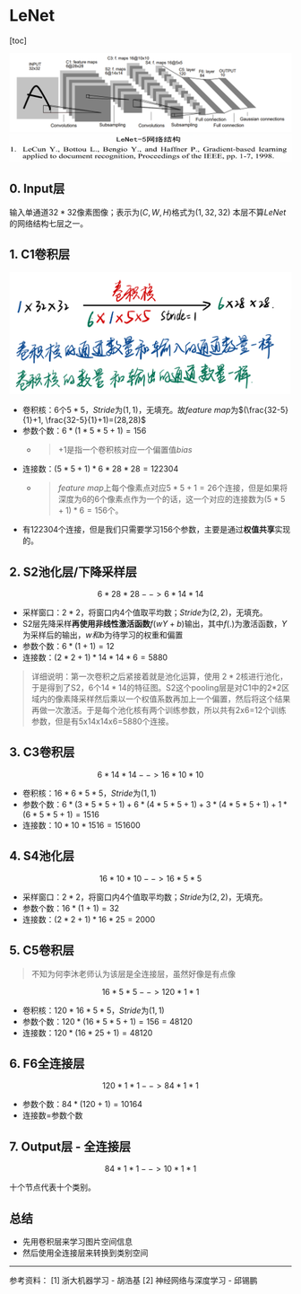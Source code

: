 # LeNet

[toc]

![图 1](../../images/25458caaac82ed3717cdccdfa5c686ed563272d009cfd873f323db159e362183.png)  
![图 2](../../images/8b40aacaa42e5d46ade4e73ae0078f91129a3f7a85ff5e8425a59f1e3b96cbd5.png)  

## 0. Input层

输入单通道$32*32$像素图像；表示为$(C,W,H)$格式为$(1,32,32)$
本层不算$LeNet$的网络结构七层之一。

## 1. C1卷积层

![图 2](../../images/85363bb7a99f7027212a1a3b9598642cf13b0beac36215eb59caf08ef42dab02.png)  

- 卷积核：$6$个$5*5$，$Stride$为$(1,1)$，无填充。故$feature\ map$为$(\frac{32-5}{1}+1, \frac{32-5}{1}+1)=(28,28)$
- 参数个数：$6*(1*5*5+1)=156$
  - > +1是指一个卷积核对应一个偏置值$bias$
- 连接数：$(5*5+1)*6*28*28=122304$
  - > $feature\ map$上每个像素点对应$5*5+1=26$个连接，但是如果将深度为6的6个像素点作为一个的话，这一个对应的连接数为$(5*5+1)*6=156$个。
- 有122304个连接，但是我们只需要学习156个参数，主要是通过**权值共享**实现的。

## 2. S2池化层/下降采样层

$$6*28*28 --> 6*14*14$$

- 采样窗口：$2*2$，将窗口内$4$个值取平均数；$Stride$为$(2,2)$，无填充。
- S2层先降采样**再使用非线性激活函数**$f(wY+b)$输出，其中$f(.)$为激活函数，$Y$为采样后的输出，$w和b$为待学习的权重和偏置
- 参数个数：$6*(1+1)=12$
- 连接数：$(2*2+1)*14*14*6=5880$

> 详细说明：第一次卷积之后紧接着就是池化运算，使用 $2*2$核进行池化，于是得到了S2，6个$14*14$的特征图。S2这个pooling层是对C1中的2*2区域内的像素降采样然后乘以一个权值系数再加上一个偏置，然后将这个结果再做一次激活。于是每个池化核有两个训练参数，所以共有2x6=12个训练参数，但是有5x14x14x6=5880个连接。

## 3. C3卷积层

$$
6*14*14 -->16*10*10
$$

- 卷积核：$16*6*5*5$，$Stride$为$(1,1)$
- 参数个数：$6*(3*5*5+1)+6*(4*5*5+1)+3*(4*5*5+1)+1*(6*5*5+1)=1516$
- 连接数：$10*10*1516=151600$

## 4. S4池化层

$$
16*10*10 --> 16*5*5
$$

- 采样窗口：$2*2$，将窗口内$4$个值取平均数；$Stride$为$(2,2)$，无填充。
- 参数个数：$16*(1+1)=32$
- 连接数：$(2*2+1)*16*25=2000$

## 5. C5卷积层

> 不知为何李沐老师认为该层是全连接层，虽然好像是有点像

$$
16*5*5 --> 120*1*1
$$

- 卷积核：$120*16*5*5$，$Stride$为$(1,1)$
- 参数个数：$120*(16*5*5+1)=156=48120$
- 连接数：$120*(16*25+1)=48120$

## 6. F6全连接层

$$
120*1*1 --> 84*1*1
$$

- 参数个数：$84*(120+1)=10164$
- 连接数=参数个数

## 7. Output层 - 全连接层

$$
84*1*1 --> 10*1*1
$$

十个节点代表十个类别。

## 总结

- 先用卷积层来学习图片空间信息
- 然后使用全连接层来转换到类别空间

---

参考资料：
[1] 浙大机器学习 - 胡浩基
[2] 神经网络与深度学习 - 邱锡鹏
